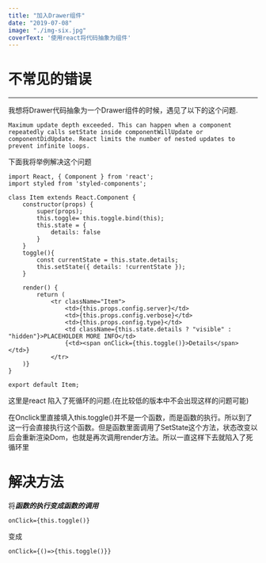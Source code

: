 ```yaml
---
title: "加入Drawer组件"
date: "2019-07-08"
image: "./img-six.jpg"
coverText: '使用react将代码抽象为组件'
---
```



# 不常见的错误

---
我想将Drawer代码抽象为一个Drawer组件的时候，遇见了以下的这个问题.




```
Maximum update depth exceeded. This can happen when a component repeatedly calls setState inside componentWillUpdate or componentDidUpdate. React limits the number of nested updates to prevent infinite loops.
```

下面我将举例解决这个问题

```
import React, { Component } from 'react';
import styled from 'styled-components';

class Item extends React.Component {
    constructor(props) {
        super(props);     
        this.toggle= this.toggle.bind(this);
        this.state = {
            details: false
        } 
    }  
    toggle(){
        const currentState = this.state.details;
        this.setState({ details: !currentState }); 
    }

    render() {
        return (
            <tr className="Item"> 
                <td>{this.props.config.server}</td>      
                <td>{this.props.config.verbose}</td> 
                <td>{this.props.config.type}</td>
                <td className={this.state.details ? "visible" : "hidden"}>PLACEHOLDER MORE INFO</td>
                {<td><span onClick={this.toggle()}>Details</span></td>}
            </tr>
    )}
}

export default Item;
```
这里是react 陷入了死循环的问题.(在比较低的版本中不会出现这样的问题可能)

在Onclick里直接填入this.toggle()并不是一个函数，而是函数的执行。所以到了这一行会直接执行这个函数。但是函数里面调用了SetState这个方法，状态改变以后会重新渲染Dom，也就是再次调用render方法。所以一直这样下去就陷入了死循环里

# 解决方法

将***函数的执行变成函数的调用***

```
onClick={this.toggle()}
```

变成

```
onClick={()=>{this.toggle()}}
```